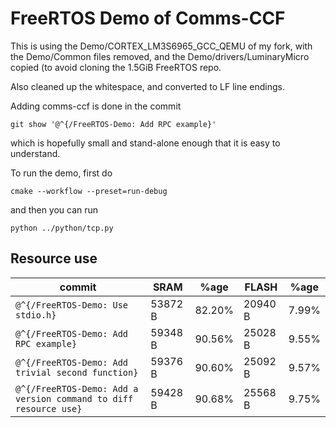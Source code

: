 # FreeRTOS Demo of Comms-CCF

This is using the Demo/CORTEX_LM3S6965_GCC_QEMU of my fork, with the
Demo/Common files removed, and the Demo/drivers/LuminaryMicro copied
(to avoid cloning the 1.5GiB FreeRTOS repo.

Also cleaned up the whitespace, and converted to LF line endings.

Adding comms-ccf is done in the commit
```
git show '@^{/FreeRTOS-Demo: Add RPC example}'
```
which is hopefully small and stand-alone enough that it is easy to
understand.

To run the demo, first do
```
cmake --workflow --preset=run-debug
```
and then you can run
```
python ../python/tcp.py
```

## Resource use

| commit                                                           | SRAM    | %age   | FLASH   | %age  |
|------------------------------------------------------------------|---------|--------|---------|-------|
| `@^{/FreeRTOS-Demo: Use stdio.h}`                                | 53872 B | 82.20% |20940 B  | 7.99% |
| `@^{/FreeRTOS-Demo: Add RPC example}`                            | 59348 B | 90.56% |25028 B  | 9.55% |
| `@^{/FreeRTOS-Demo: Add trivial second function}`                | 59376 B | 90.60% | 25092 B | 9.57% |
| `@^{/FreeRTOS-Demo: Add a version command to diff resource use}` | 59428 B | 90.68% | 25568 B | 9.75% |
